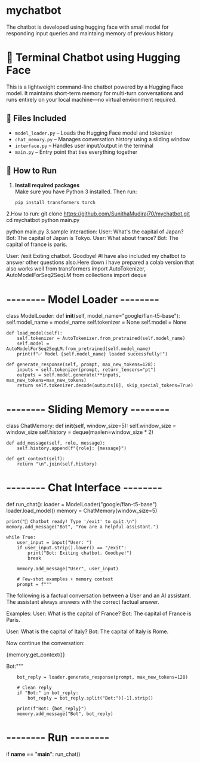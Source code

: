 # mychatbot
The chatbot is developed using hugging face with small model for responding input queries and maintaing memory of previous history
# 🧠 Terminal Chatbot using Hugging Face

This is a lightweight command-line chatbot powered by a Hugging Face model. It maintains short-term memory for multi-turn conversations and runs entirely on your local machine—no virtual environment required.

## 📂 Files Included

- `model_loader.py` – Loads the Hugging Face model and tokenizer  
- `chat_memory.py` – Manages conversation history using a sliding window  
- `interface.py` – Handles user input/output in the terminal  
- `main.py` – Entry point that ties everything together

## 🚀 How to Run

1. **Install required packages**  
   Make sure you have Python 3 installed. Then run:
   ```bash
   pip install transformers torch
2.How to run:
git clone https://github.com/SunithaMudiraj70/mychatbot.git
cd mychatbot
python main.py

python main.py
3.sample interaction:
User: What's the capital of Japan?
Bot: The capital of Japan is Tokyo.
User: What about france?
Bot: The capital of france is paris.

User: /exit
Exiting chatbot. Goodbye!
#I have also included my chatbot to answer other questions also.Here down i have prepared a colab version that also works well
from transformers import AutoTokenizer, AutoModelForSeq2SeqLM
from collections import deque

# -------- Model Loader --------
class ModelLoader:
    def __init__(self, model_name="google/flan-t5-base"):
        self.model_name = model_name
        self.tokenizer = None
        self.model = None

    def load_model(self):
        self.tokenizer = AutoTokenizer.from_pretrained(self.model_name)
        self.model = AutoModelForSeq2SeqLM.from_pretrained(self.model_name)
        print(f"✅ Model {self.model_name} loaded successfully!")

    def generate_response(self, prompt, max_new_tokens=128):
        inputs = self.tokenizer(prompt, return_tensors="pt")
        outputs = self.model.generate(**inputs, max_new_tokens=max_new_tokens)
        return self.tokenizer.decode(outputs[0], skip_special_tokens=True)


# -------- Sliding Memory --------
class ChatMemory:
    def __init__(self, window_size=5):
        self.window_size = window_size
        self.history = deque(maxlen=window_size * 2)

    def add_message(self, role, message):
        self.history.append(f"{role}: {message}")

    def get_context(self):
        return "\n".join(self.history)


# -------- Chat Interface --------
def run_chat():
    loader = ModelLoader("google/flan-t5-base")
    loader.load_model()
    memory = ChatMemory(window_size=5)

    print("🤖 Chatbot ready! Type '/exit' to quit.\n")
    memory.add_message("Bot", "You are a helpful assistant.")

    while True:
        user_input = input("User: ")
        if user_input.strip().lower() == "/exit":
            print("Bot: Exiting chatbot. Goodbye!")
            break

        memory.add_message("User", user_input)

        # Few-shot examples + memory context
        prompt = f"""
The following is a factual conversation between a User and an AI assistant.
The assistant always answers with the correct factual answer.

Examples:
User: What is the capital of France?
Bot: The capital of France is Paris.

User: What is the capital of Italy?
Bot: The capital of Italy is Rome.

Now continue the conversation:

{memory.get_context()}

Bot:"""

        bot_reply = loader.generate_response(prompt, max_new_tokens=128)

        # Clean reply
        if "Bot:" in bot_reply:
            bot_reply = bot_reply.split("Bot:")[-1].strip()

        print(f"Bot: {bot_reply}")
        memory.add_message("Bot", bot_reply)


# -------- Run --------
if __name__ == "__main__":
    run_chat()
